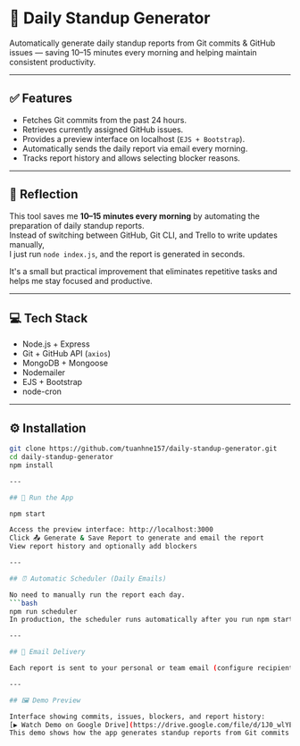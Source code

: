 # 📝 Daily Standup Generator

Automatically generate daily standup reports from Git commits & GitHub issues — saving 10–15 minutes every morning and helping maintain consistent productivity.

---

## ✅ Features

- Fetches Git commits from the past 24 hours.
- Retrieves currently assigned GitHub issues.
- Provides a preview interface on localhost (`EJS + Bootstrap`).
- Automatically sends the daily report via email every morning.
- Tracks report history and allows selecting blocker reasons.

---

## 🧠 Reflection

This tool saves me **10–15 minutes every morning** by automating the preparation of daily standup reports.  
Instead of switching between GitHub, Git CLI, and Trello to write updates manually,  
I just run `node index.js`, and the report is generated in seconds.

It's a small but practical improvement that eliminates repetitive tasks and helps me stay focused and productive.

---

## 💻 Tech Stack

- Node.js + Express
- Git + GitHub API (`axios`)
- MongoDB + Mongoose
- Nodemailer
- EJS + Bootstrap
- node-cron

---

## ⚙️ Installation

```bash
git clone https://github.com/tuanhne157/daily-standup-generator.git
cd daily-standup-generator
npm install

---

## 🚀 Run the App

npm start

Access the preview interface: http://localhost:3000
Click 📤 Generate & Save Report to generate and email the report
View report history and optionally add blockers

---

## ⏰ Automatic Scheduler (Daily Emails)

No need to manually run the report each day.
```bash
npm run scheduler
In production, the scheduler runs automatically after you run npm start.

---

## 📧 Email Delivery

Each report is sent to your personal or team email (configure recipients in emailSender.js under to: ...).

---

## 🖼️ Demo Preview

Interface showing commits, issues, blockers, and report history:
[▶️ Watch Demo on Google Drive](https://drive.google.com/file/d/1J0_wlYEEm5ol7-4vFaY2t0ONcUEUmHLL/view)
This demo shows how the app generates standup reports from Git commits and GitHub issues, sends them via email, and displays them in a beautiful interface.



